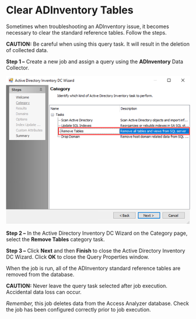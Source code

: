 # Clear ADInventory Tables

Sometimes when troubleshooting an ADInventory issue, it becomes necessary to clear the standard reference tables. Follow the steps.

__CAUTION:__ Be careful when using this query task. It will result in the deletion of collected data.

__Step 1 –__ Create a new job and assign a query using the __ADInventory__ Data Collector.

![Remove Tables task selected on Active Directory Inventory DC Wizard Category page ](/static/img/product_docs/accessanalyzer/accessanalyzer/enterpriseauditor/admin/datacollector/adinventory/categoryremovetables.png)

__Step 2 –__ In the Active Directory Inventory DC Wizard on the Category page, select the __Remove Tables__ category task.

__Step 3 –__ Click __Next__ and then __Finish__ to close the Active Directory Inventory DC Wizard. Click __OK__ to close the Query Properties window.

When the job is run, all of the ADInventory standard reference tables are removed from the database.

__CAUTION:__ Never leave the query task selected after job execution. Accidental data loss can occur.

_Remember,_ this job deletes data from the Access Analyzer database. Check the job has been configured correctly prior to job execution.
